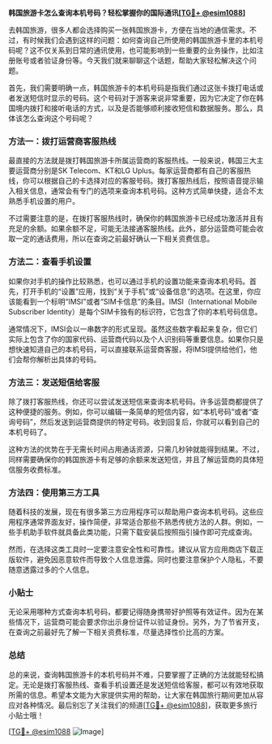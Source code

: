 **韩国旅游卡怎么查询本机号码？轻松掌握你的国际通讯[[TG💪+ @esim1088](https://t.me/s/esim1088)]**

去韩国旅游，很多人都会选择购买一张韩国旅游卡，方便在当地的通信需求。不过，有时候我们会遇到这样的问题：如何查询自己所使用的韩国旅游卡里的本机号码呢？这不仅关系到日常的通讯使用，也可能影响到一些重要的业务操作，比如注册账号或者验证身份等。今天我们就来聊聊这个话题，帮助大家轻松解决这个问题。

首先，我们需要明确一点，韩国旅游卡的本机号码是指我们通过这张卡拨打电话或者发送短信时显示的号码。这个号码对于游客来说非常重要，因为它决定了你在韩国境内拨打和接听电话的方式，以及是否能够顺利接收短信和数据服务。那么，具体该怎么查询这个号码呢？

### 方法一：拨打运营商客服热线

最直接的方法就是拨打韩国旅游卡所属运营商的客服热线。一般来说，韩国三大主要运营商分别是SK Telecom、KT和LG Uplus。每家运营商都有自己的客服热线，你可以根据自己的卡选择对应的客服号码。拨打客服热线后，按照语音提示输入相关信息，通常会有专门的选项来查询本机号码。这种方式简单快捷，适合不太熟悉手机设置的用户。

不过需要注意的是，在拨打客服热线时，确保你的韩国旅游卡已经成功激活并且有充足的余额。如果余额不足，可能无法接通客服热线。此外，部分运营商可能会收取一定的通话费用，所以在查询之前最好确认一下相关资费信息。

### 方法二：查看手机设置

如果你对手机的操作比较熟悉，也可以通过手机的设置功能来查询本机号码。首先，打开手机的“设置”应用，找到“关于手机”或“设备信息”的选项。在这里，你应该能看到一个标明“IMSI”或者“SIM卡信息”的条目。IMSI（International Mobile Subscriber Identity）是每个SIM卡独有的标识符，它包含了你的本机号码信息。

通常情况下，IMSI会以一串数字的形式呈现。虽然这些数字看起来复杂，但它们实际上包含了你的国家代码、运营商代码以及个人识别码等重要信息。如果你只是想快速知道自己的本机号码，可以直接联系运营商客服，将IMSI提供给他们，他们会帮你解析出具体的号码。

### 方法三：发送短信给客服

除了拨打客服热线，你还可以尝试发送短信来查询本机号码。许多运营商都提供了这种便捷的服务。例如，你可以编辑一条简单的短信内容，如“本机号码”或者“查询号码”，然后发送到运营商提供的特定号码。收到回复后，你就可以看到自己的本机号码了。

这种方法的优势在于无需长时间占用通话资源，只需几秒钟就能得到结果。不过，同样需要确保你的韩国旅游卡有足够的余额来发送短信，并且了解运营商的具体短信服务收费标准。

### 方法四：使用第三方工具

随着科技的发展，现在有很多第三方应用程序可以帮助用户查询本机号码。这些应用程序通常界面友好，操作简便，非常适合那些不熟悉传统方法的人群。例如，一些手机助手软件就具备此类功能，只需下载安装后按照指引操作即可完成查询。

然而，在选择这类工具时一定要注意安全性和可靠性。建议从官方应用商店下载正版软件，避免因恶意软件而导致个人信息泄露。同时也要注意保护个人隐私，不要随意透露过多的个人信息。

### 小贴士

无论采用哪种方式查询本机号码，都要记得随身携带好护照等有效证件。因为在某些情况下，运营商可能会要求你出示身份证件以验证身份。另外，为了节省开支，在查询之前最好先了解一下相关资费标准，尽量选择性价比高的方案。

### 总结

总的来说，查询韩国旅游卡的本机号码并不难，只要掌握了正确的方法就能轻松搞定。无论是拨打客服热线、查看手机设置还是发送短信给客服，都可以有效地获取所需的信息。希望本文能为大家提供实用的帮助，让大家在韩国旅行期间更加从容应对各种情况。最后别忘了关注我们的频道[[TG💪+ @esim1088](https://t.me/s/esim1088)]，获取更多旅行小贴士哦！

[[TG💪+ @esim1088](https://t.me/s/esim1088) ![Image](https://i.postimg.cc/4NQfJmqS/Snipaste-2025-05-13-00-14-12.png)]